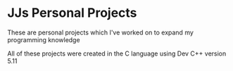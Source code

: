 # JJs Personal Projects
 These are personal projects which I've worked on to expand my programming knowledge
 
 All of these projects were created in the C language using Dev C++ version 5.11
 
